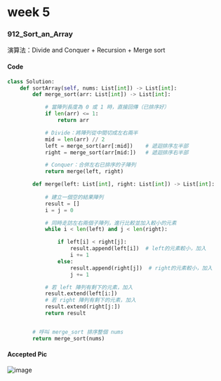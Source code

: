# week 5
### 912_Sort_an_Array
演算法：Divide and Conquer + Recursion + Merge sort
#### Code
```python
class Solution:
    def sortArray(self, nums: List[int]) -> List[int]:
        def merge_sort(arr: List[int]) -> List[int]:

            # 當陣列長度為 0 或 1 時，直接回傳（已排序好）
            if len(arr) <= 1:
                return arr

            # Divide：將陣列從中間切成左右兩半
            mid = len(arr) // 2
            left = merge_sort(arr[:mid])    # 遞迴排序左半部
            right = merge_sort(arr[mid:])   # 遞迴排序右半部

            # Conquer：合併左右已排序的子陣列
            return merge(left, right)

        def merge(left: List[int], right: List[int]) -> List[int]:
            
            # 建立一個空的結果陣列
            result = []
            i = j = 0

            # 同時走訪左右兩個子陣列，進行比較並加入較小的元素
            while i < len(left) and j < len(right):

                if left[i] < right[j]:
                    result.append(left[i])  # left的元素較小，加入
                    i += 1
                else:
                    result.append(right[j])  # right的元素較小，加入
                    j += 1

            # 若 left 陣列有剩下的元素，加入
            result.extend(left[i:])
            # 若 right 陣列有剩下的元素，加入
            result.extend(right[j:])
            return result


        # 呼叫 merge_sort 排序整個 nums
        return merge_sort(nums)
```
#### Accepted Pic
![image](https://github.com/user-attachments/assets/b701969b-0cda-477c-9d11-54f743850e47)





